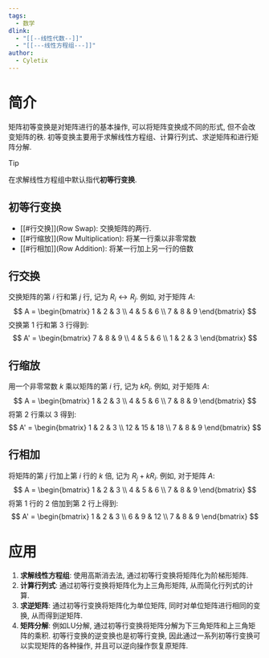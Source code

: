 ```yaml
---
tags:
  - 数学
dlink:
  - "[[--线性代数--]]"
  - "[[---线性方程组---]]"
author:
  - Cyletix
---
```

# 简介
矩阵初等变换是对矩阵进行的基本操作, 可以将矩阵变换成不同的形式, 但不会改变矩阵的秩. 初等变换主要用于求解线性方程组、计算行列式、求逆矩阵和进行矩阵分解. 
>[!tip]
在求解线性方程组中默认指代**初等行变换**. 
## 初等行变换
 - [[#行交换]](Row Swap): 交换矩阵的两行. 
 - [[#行缩放]](Row Multiplication): 将某一行乘以非零常数
 - [[#行相加]](Row Addition): 将某一行加上另一行的倍数
## 行交换
交换矩阵的第 $i$ 行和第 $j$ 行, 记为 $R_i \leftrightarrow R_j$. 
例如, 对于矩阵 $A$: 
$$
A = \begin{bmatrix}
1 & 2 & 3 \\
4 & 5 & 6 \\
7 & 8 & 9
\end{bmatrix}
$$
交换第 1 行和第 3 行得到: 
$$
A' = \begin{bmatrix}
7 & 8 & 9 \\
4 & 5 & 6 \\
1 & 2 & 3
\end{bmatrix}
$$
## 行缩放
用一个非零常数 $k$ 乘以矩阵的第 $i$ 行, 记为 $kR_i$. 
例如, 对于矩阵 $A$: 
$$
A = \begin{bmatrix}
1 & 2 & 3 \\
4 & 5 & 6 \\
7 & 8 & 9
\end{bmatrix}
$$
将第 2 行乘以 3 得到: 
$$
A' = \begin{bmatrix}
1 & 2 & 3 \\
12 & 15 & 18 \\
7 & 8 & 9
\end{bmatrix}
$$
## 行相加
将矩阵的第 $j$ 行加上第 $i$ 行的 $k$ 倍, 记为 $R_j + kR_i$. 
例如, 对于矩阵 $A$: 
$$
A = \begin{bmatrix}
1 & 2 & 3 \\
4 & 5 & 6 \\
7 & 8 & 9
\end{bmatrix}
$$
将第 1 行的 2 倍加到第 2 行上得到: 
$$
A' = \begin{bmatrix}
1 & 2 & 3 \\
6 & 9 & 12 \\
7 & 8 & 9
\end{bmatrix}
$$
# 应用
1. **求解线性方程组**: 使用高斯消去法, 通过初等行变换将矩阵化为阶梯形矩阵. 
2. **计算行列式**: 通过初等行变换将矩阵化为上三角形矩阵, 从而简化行列式的计算. 
3. **求逆矩阵**: 通过初等行变换将矩阵化为单位矩阵, 同时对单位矩阵进行相同的变换, 从而得到逆矩阵. 
4. **矩阵分解**: 例如LU分解, 通过初等行变换将矩阵分解为下三角矩阵和上三角矩阵的乘积. 
初等行变换的逆变换也是初等行变换, 因此通过一系列初等行变换可以实现矩阵的各种操作, 并且可以逆向操作恢复原矩阵. 
